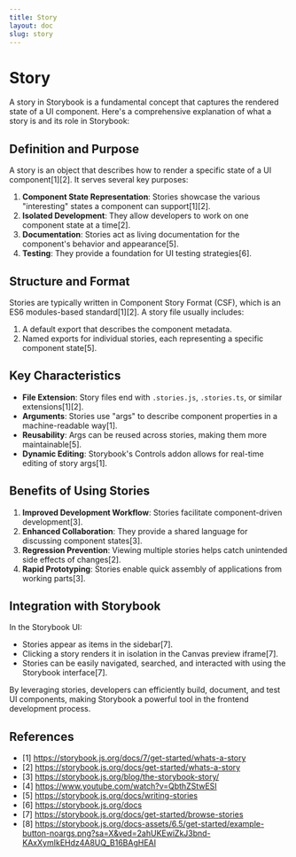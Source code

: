 ```yaml
---
title: Story
layout: doc
slug: story
---
```

# Story

A story in Storybook is a fundamental concept that captures the rendered state of a UI component. Here's a comprehensive explanation of what a story is and its role in Storybook:

## Definition and Purpose

A story is an object that describes how to render a specific state of a UI component[1][2]. It serves several key purposes:

1. **Component State Representation**: Stories showcase the various "interesting" states a component can support[1][2].
2. **Isolated Development**: They allow developers to work on one component state at a time[2].
3. **Documentation**: Stories act as living documentation for the component's behavior and appearance[5].
4. **Testing**: They provide a foundation for UI testing strategies[6].

## Structure and Format

Stories are typically written in Component Story Format (CSF), which is an ES6 modules-based standard[1][2]. A story file usually includes:

1. A default export that describes the component metadata.
2. Named exports for individual stories, each representing a specific component state[5].

## Key Characteristics

- **File Extension**: Story files end with `.stories.js`, `.stories.ts`, or similar extensions[1][2].
- **Arguments**: Stories use "args" to describe component properties in a machine-readable way[1].
- **Reusability**: Args can be reused across stories, making them more maintainable[5].
- **Dynamic Editing**: Storybook's Controls addon allows for real-time editing of story args[1].

## Benefits of Using Stories

1. **Improved Development Workflow**: Stories facilitate component-driven development[3].
2. **Enhanced Collaboration**: They provide a shared language for discussing component states[3].
3. **Regression Prevention**: Viewing multiple stories helps catch unintended side effects of changes[2].
4. **Rapid Prototyping**: Stories enable quick assembly of applications from working parts[3].

## Integration with Storybook

In the Storybook UI:
- Stories appear as items in the sidebar[7].
- Clicking a story renders it in isolation in the Canvas preview iframe[7].
- Stories can be easily navigated, searched, and interacted with using the Storybook interface[7].

By leveraging stories, developers can efficiently build, document, and test UI components, making Storybook a powerful tool in the frontend development process.

## References
- [1] https://storybook.js.org/docs/7/get-started/whats-a-story
- [2] https://storybook.js.org/docs/get-started/whats-a-story
- [3] https://storybook.js.org/blog/the-storybook-story/
- [4] https://www.youtube.com/watch?v=QbthZStwESI
- [5] https://storybook.js.org/docs/writing-stories
- [6] https://storybook.js.org/docs
- [7] https://storybook.js.org/docs/get-started/browse-stories
- [8] https://storybook.js.org/docs-assets/6.5/get-started/example-button-noargs.png?sa=X&ved=2ahUKEwiZkJ3bnd-KAxXymIkEHdz4A8UQ_B16BAgHEAI